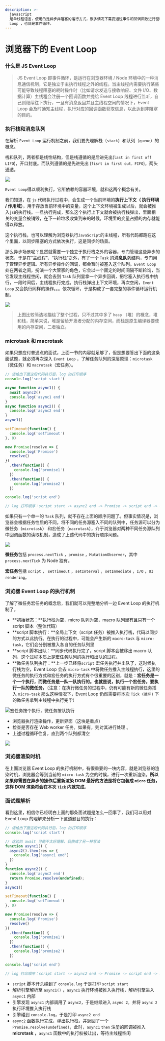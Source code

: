```yaml
---
description: >-
  javascript
  是单线程语言，使用的是异步非阻塞的运行方式，很多情况下需要通过事件和回调函数进行驱动，那么这些注册的回调函数，是在什么时候被运行环境调用的，彼此之间又是以怎样的顺序执行的？这就绕不开一个机制——Event
  Loop ，也就是事件循环。
---
```


# 浏览器下的 Event Loop

### 什么是 JS Event Loop

> JS Event Loop  即事件循环，是运行在浏览器环境 / Node 环境中的一种消息通信机制，它是独立于主执行线程之外的线程。当主线程内需要执行某些可能导致线程阻塞的耗时操作时（比如请求发送与接收响应、文件 I/O、数据计算）主线程会注册一个回调函数并抛给 Event Loop 线程进行监听，自己则继续往下执行，一旦有消息返回并且主线程空闲的情况下，Event Loop 会及时通知主线程，执行对应的回调函数获取信息，以此达到非阻塞的目的。

### 执行栈和消息队列

在解析 `Event Loop` 运行机制之前，我们要先理解栈（`stack`）和队列（`queue`）的概念。

栈和队列，两者都是线性结构，但是栈遵循的是后进先出\(`last in first off LIFO`\)，开口封底。而队列遵循的是先进先出 \(`fisrt in first out，FIFO`\)，两头通透。

![](https://user-gold-cdn.xitu.io/2019/3/7/16956fe474a55bbf?w=643&h=243&f=png&s=17830)

`Event Loop`得以顺利执行，它所依赖的容器环境，就和这两个概念有关。

我们知道，在 `js` 代码执行过程中，会生成一个当前环境的**执行上下文（ 执行环境 / 作用域）**，用于存放当前环境中的变量，这个上下文环境被生成以后，就会被推入`js`的执行栈。一旦执行完成，那么这个执行上下文就会被执行栈弹出，里面相关的变量会被销毁，在下一轮垃圾收集到来的时候，环境里的变量占据的内存就能得以释放。

这个执行栈，也可以理解为浏览器执行`JavaScript`的主线程，所有代码都跑在这个里面，以同步阻塞的方式依次执行，这是同步的场景。

那么异步场景呢？显然就需要一个独立于执行栈之外的容器，专门管理这些异步的状态，于是在“主线程”、“执行栈”之外，有了一个 `Task` 的**消息队列**结构，专门用于管理异步逻辑。所有异步操作的回调，都会暂时被塞入这个队列。`Event Loop` 处在两者之间，扮演一个大管家的角色，它会以一个固定的时间间隔不断轮询，当它发现主线程空闲，就会去到 `Task` 队列里拿一个异步回调，把它塞入执行栈中执行，一段时间后，主线程执行完成，执行栈弹出上下文环境，再次空闲，`Event Loop` 又会执行同样的操作。。。依次循环，于是构成了一套完整的事件循环运行机制。

![](https://user-gold-cdn.xitu.io/2019/3/7/169571c6f705e235?w=640&h=489&f=png&s=114129)

> 上图比较简洁地描绘了整个过程，只不过其中多了 `heap` （堆）的概念，堆和栈，简单来说，堆是留给开发者分配的内存空间，而栈是原生编译器要使用的内存空间，二者独立。

### microtask 和 macrotask

如果只想应付普通点的面试，上面一节的内容就足够了，但是想要答出下面的这条面试题，就必须再次深入 `Event Loop` ，了解任务队列的深层原理：`microtask`（微任务）和 `macrotask`（宏任务）。

```javascript
// 请给出下面这段代码执行后，log 的打印顺序
console.log('script start')

async function async1() {
  await async2()
  console.log('async1 end')
}
async function async2() {
  console.log('async2 end')
}
async1()

setTimeout(function() {
  console.log('setTimeout')
}, 0)

new Promise(resolve => {
  console.log('Promise')
  resolve()
})
  .then(function() {
    console.log('promise1')
  })
  .then(function() {
    console.log('promise2')
  })

console.log('script end')

// log 打印顺序：script start -> async2 end -> Promise -> script end -> async1 end -> promise1 -> promise2 -> setTimeout
```

如果只有一个单一的 `Task` 队列，就不存在上面的顺序问题了。但事实情况是，浏览器会根据任务性质的不同，将不同的任务源塞入不同的队列中，任务源可以分为微任务（`microtask`） 和宏任务（`macrotask`），介于浏览器对两种不同任务源队列中回调函数的读取机制，造成了上述代码中的执行顺序问题。

![](https://user-gold-cdn.xitu.io/2019/3/9/16962288aa68a196?w=3161&h=1274&f=png&s=105169)

**微任务**包括 `process.nextTick` ，`promise` ，`MutationObserver`，其中 `process.nextTick` 为 Node 独有。

**宏任务**包括 `script` ， `setTimeout` ，`setInterval` ，`setImmediate` ，`I/O` ，`UI rendering`。

### 浏览器 Event Loop 的执行机制

了解了微任务宏任务的概念后，我们就可以完整地分析一边 Event Loop 的执行机制了。

* **初始状态：**执行栈为空，micro 队列为空，macro 队列里有且只有一个 script 脚本（整体代码）
* **script 脚本执行：**全局上下文（script 任务）被推入执行栈，代码以同步的方式以此执行。在执行的过程中，可能会产生新的 `macro-task` 与 `micro-task`，它们会分别被推入各自的任务队列里
* **script 脚本出队：**同步代码执行完了，script 脚本会被移出 macro 队列，这个过程本质上是宏任务队列的执行和出队的过程。
* **微任务队列执行：**上一步已经将`script`  宏任务执行并出队了，这时候执行栈为空，Event Loop 会去 `micro-task` 中将微任务推入主线程执行，这里的微任务的执行方式和宏任务的执行方式有个很重要的区别，就是：**宏任务是一个一个执行，而微任务是一队一队执行的。也就是说，执行一个宏任务，要执行一队的微任务。**（注意：在执行微任务的过程中，仍有可能有新的微任务插入 `micro-task` 那么这种情况下，Event Loop 仍然需要将本次 `Tick (循环)` 下的微任务拿到主线程中执行完毕）

![&#x5B8F;&#x4EFB;&#x52A1;&#x6309;&#x4E2A;&#x6267;&#x884C;&#xFF0C;&#x5FAE;&#x4EFB;&#x52A1;&#x6309;&#x961F;&#x6267;&#x884C;](../.gitbook/assets/microandmacro.png)

* 浏览器执行渲染操作，更新界面（这块是重点）
* 检查是否存在 Web worker 任务，如果有，则对其进行处理 。
* 上述过程循环往复，直到两个队列都清空

![](../.gitbook/assets/browsereventloop.png)

### 浏览器渲染时机

在上面浏览器 Event Loop 的执行机制中，有很重要的一块内容，就是浏览器的渲染时机，浏览器会等到当前的 `micro-task` 为空的时候，进行一次重新渲染。**所以如果你需要在异步的操作后重新渲染 DOM 最好的方法是将它包装成 `micro` 任务，这样 DOM 渲染将会在本次 `Tick` 内就完成**。

### 面试题解析

看到这里，相信你已经明白上面的那条面试题是怎么一回事了，我们可以用对 Event Loop 的理解来分析一下这道题目的执行：

```javascript
// 请给出下面这段代码执行后，log 的打印顺序
console.log('script start')

// 这边的 await 可能不太好理解，我换成了另一种写法
function async1() {
  async2().then(res => {
    console.log('async1 end')
  })
}
function async2() {
  console.log('async2 end')
  return Promise.resolve(undefined);
}
async1()

setTimeout(function() {
  console.log('setTimeout')
}, 0)

new Promise(resolve => {
  console.log('Promise')
  resolve()
})
  .then(function() {
    console.log('promise1')
  })
  .then(function() {
    console.log('promise2')
  })

console.log('script end')

// log 打印顺序：script start -> async2 end -> Promise -> script end -> async1 end -> promise1 -> promise2 -> setTimeout
```

*  `script` 脚本开头碰到了 `console.log` 于是打印 `script start`
*  解析引擎解析至 `async1()` ，`async1` 执行环境被推入执行栈，解析引擎进入 `async1` 内部
*  引擎发现 `async1` 内部调用了 `async2`，于是继续进入 `async 2`，并将 `async 2` 执行环境推入执行栈
*  引擎碰到 `console.log`，于是打印 `async2 end`
*  `async2` 函数执行完成，弹出执行栈，并返回了一个 `Promise.resolve(undefined)`，此时，`async1` `then` 注册的回调被推入 **microtask** ，`async1` 函数中的执行权被让出，等待主线程空闲

